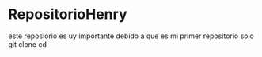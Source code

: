 # RepositorioHenry

este reposiorio es  uy importante debido a que es mi primer repositorio solo
  git clone
  cd
  
